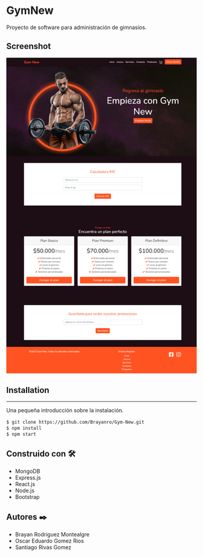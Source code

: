 # GymNew
Proyecto de software para administración de gimnasios.

## Screenshot
![Screenshot](/screenshot.png)

## Installation
***
Una pequeña introducción sobre la instalación. 
```
$ git clone https://github.com/Brayanro/Gym-New.git
$ npm install
$ npm start
```

## Construido con 🛠️
* MongoDB
* Express.js
* React.js
* Node.js
* Bootstrap

## Autores ✒️
* Brayan Rodriguez Montealgre
* Oscar Eduardo Gomez Rios
* Santiago Rivas Gomez